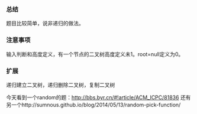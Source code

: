 
### 总结

   题目比较简单，说非递归的做法。

### 注意事项

  输入判断和高度定义，有一个节点的二叉树高度定义未1。root=null定义为0。

### 扩展

  递归建立二叉树，递归删除二叉树，复制二叉树

  今天看到一个random的题：http://bbs.byr.cn/#!article/ACM_ICPC/81836
  还有另一个http://sumnous.github.io/blog/2014/05/13/random-pick-function/
